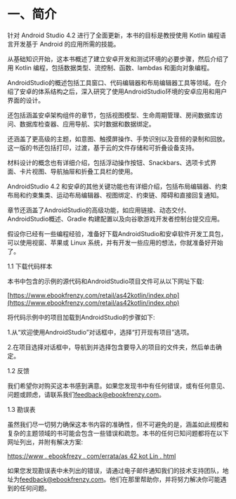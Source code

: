 # 一、简介

针对 Android Studio 4.2 进行了全面更新，本书的目标是教授使用 Kotlin 编程语言开发基于 Android 的应用所需的技能。

从基础知识开始，这本书概述了建立安卓开发和测试环境的必要步骤，然后介绍了用 Kotlin 编程，包括数据类型、流控制、函数、lambdas 和面向对象编程。

AndroidStudio的概述包括工具窗口、代码编辑器和布局编辑器工具等领域。在介绍了安卓的体系结构之后，深入研究了使用AndroidStudio环境的安卓应用和用户界面的设计。

还包括涵盖安卓架构组件的章节，包括视图模型、生命周期管理、房间数据库访问、数据库检查器、应用导航、实时数据和数据绑定。

还涵盖了更高级的主题，如意图、触摸屏操作、手势识别以及音频的录制和回放。这一版的书还包括打印，过渡，基于云的文件存储和可折叠设备支持。

材料设计的概念也有详细介绍，包括浮动操作按钮、Snackbars、选项卡式界面、卡片视图、导航抽屉和折叠工具栏的使用。

AndroidStudio 4.2 和安卓的其他关键功能也有详细介绍，包括布局编辑器、约束布局和约束集类、运动布局编辑器、视图绑定、约束链、障碍和直接回复通知。

章节还涵盖了AndroidStudio的高级功能，如应用链接、动态交付、AndroidStudio概述、Gradle 构建配置以及向谷歌游戏开发者控制台提交应用。

假设你已经有一些编程经验，准备好下载AndroidStudio和安卓软件开发工具包，可以使用视窗、苹果或 Linux 系统，并有开发一些应用的想法，你就准备好开始了。

1.1 下载代码样本

本书中包含的示例的源代码和AndroidStudio项目文件可从以下网址下载:

[https://www.ebookfrenzy.com/retail/as42kotlin/index.php](https://www.ebookfrenzy.com/retail/as42kotlin/index.php)

将代码示例中的项目加载到AndroidStudio的步骤如下:

1.从“欢迎使用AndroidStudio”对话框中，选择“打开现有项目”选项。

2.在项目选择对话框中，导航到并选择包含要导入的项目的文件夹，然后单击确定。

1.2 反馈

我们希望你对购买这本书感到满意。如果您发现书中有任何错误，或有任何意见、问题或顾虑，请联系我们[feedback@ebookfrenzy.com](mailto:feedback%40ebookfrenzy.com?subject=)。

1.3 勘误表

虽然我们尽一切努力确保这本书内容的准确性，但不可避免的是，涵盖如此规模和复杂的主题领域的书可能会包含一些错误和疏忽。本书的任何已知问题都将在以下网址列出，并附有解决方案:

[https://www . ebookfrezy . com/errata/as 42 kot Lin . html](https://www.ebookfrenzy.com/errata/as42kotlin.html)

如果您发现勘误表中未列出的错误，请通过电子邮件通知我们的技术支持团队，地址为[feedback@ebookfrenzy.com](mailto:feedback%40ebookfrenzy.com?subject=)。他们在那里帮助你，并将努力解决你可能遇到的任何问题。